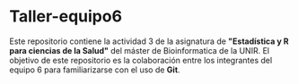 # Taller-equipo6

Este repositorio contiene la actividad 3 de la asignatura de **"Estadística y R para ciencias de la Salud"** del máster de Bioinformatica de la UNIR.
El objetivo de este repositorio es la colaboración entre los integrantes del equipo 6 para familiarizarse con el uso de __Git__.